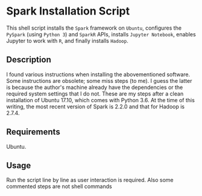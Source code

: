 # Spark Installation Script #
This shell script installs the `Spark` framework on `Ubuntu`, configures the `PySpark` (using `Python 3`) and `SparkR` APIs, installs `Jupyter Notebook`, enables Jupyter to work with `R`, and finally installs `Hadoop`.

## Description ##
I found various instructions when installing the abovementioned software. Some instructions are obsolete; some miss steps (to me). I guess the latter is because the author's machine already have the dependencies or the required system settings that I do not. These are my steps after a clean installation of Ubuntu 17.10, which comes with Python 3.6. At the time of this writing, the most recent version of Spark is 2.2.0 and that for Hadoop is 2.7.4. 

## Requirements ##
Ubuntu.

## Usage ##
Run the script line by line as user interaction is required. Also some commented steps are not shell commands 